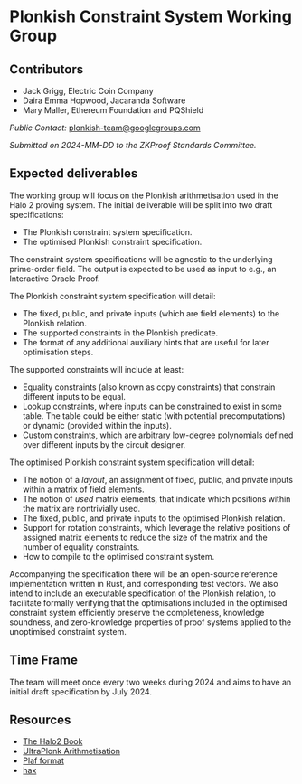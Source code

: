 # Plonkish Constraint System Working Group

## Contributors
- Jack Grigg, Electric Coin Company
- Daira Emma Hopwood, Jacaranda Software
- Mary Maller, Ethereum Foundation and PQShield

*Public Contact:* plonkish-team@googlegroups.com

*Submitted on 2024-MM-DD to the ZKProof Standards Committee.*


## Expected deliverables
The working group will focus on the Plonkish arithmetisation used in the Halo 2 proving system.  The initial deliverable will be split into two draft specifications:
- The Plonkish constraint system specification.
- The optimised Plonkish constraint specification.

The constraint system specifications will be agnostic to the underlying prime-order field.  The output is expected to be used as input to e.g., an Interactive Oracle Proof. 

The Plonkish constraint system specification will detail:
- The fixed, public, and private inputs (which are field elements) to the Plonkish relation.
- The supported constraints in the Plonkish predicate.
- The format of any additional auxiliary hints that are useful for later optimisation steps.

The supported constraints will include at least:
- Equality constraints (also known as copy constraints) that constrain different inputs to be equal.
- Lookup constraints, where inputs can be constrained to exist in some table. The table could be either static (with potential precomputations) or dynamic (provided within the inputs).
- Custom constraints, which are arbitrary low-degree polynomials defined over different inputs by the circuit designer.

The optimised Plonkish constraint system specification will detail:
- The notion of a *layout*, an assignment of fixed, public, and private inputs within a matrix of field elements.
- The notion of *used* matrix elements, that indicate which positions within the matrix are nontrivially used.
- The fixed, public, and private inputs to the optimised Plonkish relation.
- Support for rotation constraints, which leverage the relative positions of assigned matrix elements to reduce the size of the matrix and the number of equality constraints.
- How to compile to the optimised constraint system.

Accompanying the specification there will be an open-source reference implementation written in Rust, and corresponding test vectors.  We also intend to include an executable specification of the Plonkish relation, to facilitate formally verifying that the optimisations included in the optimised constraint system efficiently preserve the completeness, knowledge soundness, and zero-knowledge properties of proof systems applied to the unoptimised constraint system.

## Time Frame
The team will meet once every two weeks during 2024 and aims to have an initial draft specification by July 2024.

## Resources
- [The Halo2 Book](https://zcash.github.io/halo2/concepts/arithmetization.html)
- [UltraPlonk Arithmetisation](https://docs.zkproof.org/pages/standards/accepted-workshop3/proposal-turbo_plonk.pdf)
- [Plaf format](https://github.com/Dhole/polyexen/blob/master/plaf.md)
- [hax](https://github.com/hacspec/hax)
